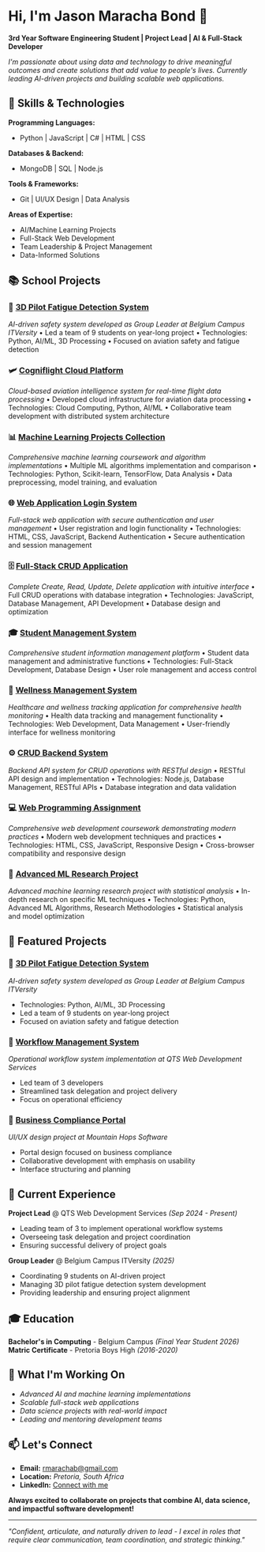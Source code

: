 # Hi, I'm Jason Maracha Bond 👋

**3rd Year Software Engineering Student | Project Lead | AI & Full-Stack Developer**

*I'm passionate about using data and technology to drive meaningful outcomes and create solutions that add value to people's lives. Currently leading AI-driven projects and building scalable web applications.*

## **🚀 Skills & Technologies**

**Programming Languages:**
- Python | JavaScript | C# | HTML | CSS

**Databases & Backend:**
- MongoDB | SQL | Node.js

**Tools & Frameworks:**
- Git | UI/UX Design | Data Analysis

**Areas of Expertise:**
- AI/Machine Learning Projects
- Full-Stack Web Development
- Team Leadership & Project Management
- Data-Informed Solutions

## **📚 School Projects**

### 🤖 [3D Pilot Fatigue Detection System](https://github.com/EaglesNest-01/jason-maracha-bond)
*AI-driven safety system developed as Group Leader at Belgium Campus ITVersity*
• Led a team of 9 students on year-long project
• Technologies: Python, AI/ML, 3D Processing
• Focused on aviation safety and fatigue detection

### 🛩️ [Cogniflight Cloud Platform](https://github.com/RoundRobinHood/cogniflight-cloud)
*Cloud-based aviation intelligence system for real-time flight data processing*
• Developed cloud infrastructure for aviation data processing
• Technologies: Cloud Computing, Python, AI/ML
• Collaborative team development with distributed system architecture

### 📊 [Machine Learning Projects Collection](https://github.com/AnnMariDB/MLG382-Projects)
*Comprehensive machine learning coursework and algorithm implementations*
• Multiple ML algorithms implementation and comparison
• Technologies: Python, Scikit-learn, TensorFlow, Data Analysis
• Data preprocessing, model training, and evaluation

### 🌐 [Web Application Login System](https://github.com/EaglesNest-01/Milestone-1-Web-Application-Login-Registration-System)
*Full-stack web application with secure authentication and user management*
• User registration and login functionality
• Technologies: HTML, CSS, JavaScript, Backend Authentication
• Secure authentication and session management

### 🗄️ [Full-Stack CRUD Application](https://github.com/EaglesNest-01/CRUD-APP)
*Complete Create, Read, Update, Delete application with intuitive interface*
• Full CRUD operations with database integration
• Technologies: JavaScript, Database Management, API Development
• Database design and optimization

### 🎓 [Student Management System](https://github.com/EaglesNest-01/StudentManagemen...)
*Comprehensive student information management platform*
• Student data management and administrative functions
• Technologies: Full-Stack Development, Database Design
• User role management and access control

### 🏥 [Wellness Management System](https://github.com/EaglesNest-01/WellnessManageme...)
*Healthcare and wellness tracking application for comprehensive health monitoring*
• Health data tracking and management functionality
• Technologies: Web Development, Data Management
• User-friendly interface for wellness monitoring

### ⚙️ [CRUD Backend System](https://github.com/EaglesNest-01/crud-app-backend)
*Backend API system for CRUD operations with RESTful design*
• RESTful API design and implementation
• Technologies: Node.js, Database Management, RESTful APIs
• Database integration and data validation

### 💻 [Web Programming Assignment](https://github.com/jaderiley/WPR-Assignment)
*Comprehensive web development coursework demonstrating modern practices*
• Modern web development techniques and practices
• Technologies: HTML, CSS, JavaScript, Responsive Design
• Cross-browser compatibility and responsive design

### 🔬 [Advanced ML Research Project](https://github.com/AnnMariDB/MLG382-Project-Nr-2)
*Advanced machine learning research project with statistical analysis*
• In-depth research on specific ML techniques
• Technologies: Python, Advanced ML Algorithms, Research Methodologies
• Statistical analysis and model optimization

## **📂 Featured Projects**

### 🤖 [3D Pilot Fatigue Detection System](https://github.com/username/pilot-fatigue-detection)
*AI-driven safety system developed as Group Leader at Belgium Campus ITVersity*
- Technologies: Python, AI/ML, 3D Processing
- Led a team of 9 students on year-long project
- Focused on aviation safety and fatigue detection

### 💼 [Workflow Management System](https://cleandrive.co.za)
*Operational workflow system implementation at QTS Web Development Services*
- Led team of 3 developers
- Streamlined task delegation and project delivery
- Focus on operational efficiency

### 🎨 [Business Compliance Portal](https://github.com/username/compliance-portal)
*UI/UX design project at Mountain Hops Software*
- Portal design focused on business compliance
- Collaborative development with emphasis on usability
- Interface structuring and planning

## **💼 Current Experience**

**Project Lead** @ QTS Web Development Services *(Sep 2024 - Present)*
- Leading team of 3 to implement operational workflow systems
- Overseeing task delegation and project coordination
- Ensuring successful delivery of project goals

**Group Leader** @ Belgium Campus ITVersity *(2025)*
- Coordinating 9 students on AI-driven project
- Managing 3D pilot fatigue detection system development
- Providing leadership and ensuring project alignment

## **🎓 Education**

**Bachelor's in Computing** - Belgium Campus *(Final Year Student 2026)*
**Matric Certificate** - Pretoria Boys High *(2016-2020)*

## **🌟 What I'm Working On**

- *Advanced AI and machine learning implementations*
- *Scalable full-stack web applications*
- *Data science projects with real-world impact*
- *Leading and mentoring development teams*

## **📫 Let's Connect**

- **Email:** rmarachab@gmail.com
- **Location:** *Pretoria, South Africa*
- **LinkedIn:** [Connect with me](https://linkedin.com/in/jason-maracha-bond)

**Always excited to collaborate on projects that combine AI, data science, and impactful software development!**

---
*"Confident, articulate, and naturally driven to lead - I excel in roles that require clear communication, team coordination, and strategic thinking."*

